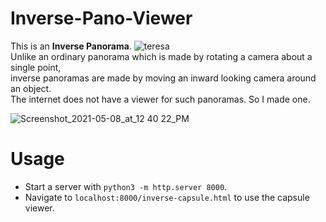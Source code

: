 # Inverse-Pano-Viewer  
This is an **Inverse Panorama**.
![teresa](https://user-images.githubusercontent.com/59250093/117531104-82721280-affe-11eb-83e6-498e720a4625.jpg)   
Unlike an ordinary panorama which is made by rotating a camera about a single point,  
inverse panoramas are made by moving an inward looking camera around an object.  
The internet does not have a viewer for such panoramas. So I made one.     
         
![Screenshot_2021-05-08_at_12 40 22_PM](https://user-images.githubusercontent.com/59250093/117531241-468b7d00-afff-11eb-8a08-9e8fa520b9b7.png)

# Usage
- Start a server with `python3 -m http.server 8000`. 
- Navigate to `localhost:8000/inverse-capsule.html` to use the capsule viewer.
